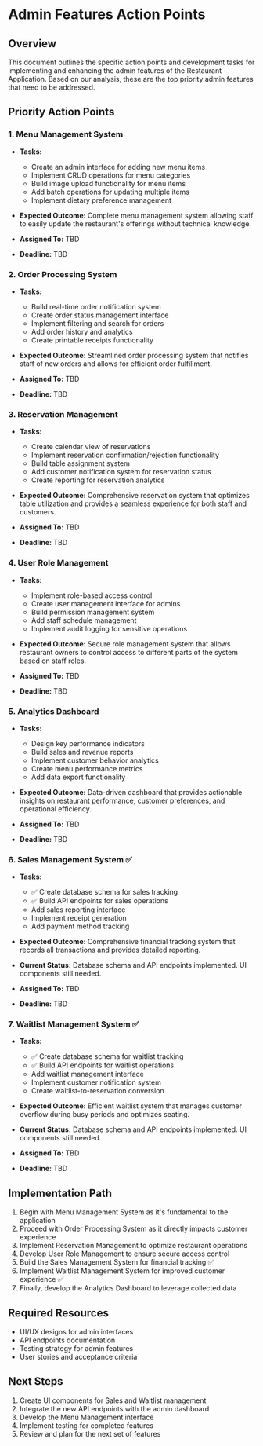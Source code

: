 # Admin Features Action Points

## Overview
This document outlines the specific action points and development tasks for implementing and enhancing the admin features of the Restaurant Application. Based on our analysis, these are the top priority admin features that need to be addressed.

## Priority Action Points

### 1. Menu Management System
- **Tasks:**
  - Create an admin interface for adding new menu items
  - Implement CRUD operations for menu categories
  - Build image upload functionality for menu items
  - Add batch operations for updating multiple items
  - Implement dietary preference management
  
- **Expected Outcome:**
  Complete menu management system allowing staff to easily update the restaurant's offerings without technical knowledge.

- **Assigned To:** TBD
- **Deadline:** TBD

### 2. Order Processing System
- **Tasks:**
  - Build real-time order notification system
  - Create order status management interface
  - Implement filtering and search for orders
  - Add order history and analytics
  - Create printable receipts functionality
  
- **Expected Outcome:**
  Streamlined order processing system that notifies staff of new orders and allows for efficient order fulfillment.

- **Assigned To:** TBD
- **Deadline:** TBD

### 3. Reservation Management
- **Tasks:**
  - Create calendar view of reservations
  - Implement reservation confirmation/rejection functionality
  - Build table assignment system
  - Add customer notification system for reservation status
  - Create reporting for reservation analytics
  
- **Expected Outcome:**
  Comprehensive reservation system that optimizes table utilization and provides a seamless experience for both staff and customers.

- **Assigned To:** TBD
- **Deadline:** TBD

### 4. User Role Management
- **Tasks:**
  - Implement role-based access control
  - Create user management interface for admins
  - Build permission management system
  - Add staff schedule management
  - Implement audit logging for sensitive operations
  
- **Expected Outcome:**
  Secure role management system that allows restaurant owners to control access to different parts of the system based on staff roles.

- **Assigned To:** TBD
- **Deadline:** TBD

### 5. Analytics Dashboard
- **Tasks:**
  - Design key performance indicators
  - Build sales and revenue reports
  - Implement customer behavior analytics
  - Create menu performance metrics
  - Add data export functionality
  
- **Expected Outcome:**
  Data-driven dashboard that provides actionable insights on restaurant performance, customer preferences, and operational efficiency.

- **Assigned To:** TBD
- **Deadline:** TBD

### 6. Sales Management System ✅
- **Tasks:**
  - ✅ Create database schema for sales tracking
  - ✅ Build API endpoints for sales operations
  - Add sales reporting interface
  - Implement receipt generation
  - Add payment method tracking
  
- **Expected Outcome:**
  Comprehensive financial tracking system that records all transactions and provides detailed reporting.

- **Current Status:** Database schema and API endpoints implemented. UI components still needed.
- **Assigned To:** TBD
- **Deadline:** TBD

### 7. Waitlist Management System ✅
- **Tasks:**
  - ✅ Create database schema for waitlist tracking
  - ✅ Build API endpoints for waitlist operations
  - Add waitlist management interface
  - Implement customer notification system
  - Create waitlist-to-reservation conversion
  
- **Expected Outcome:**
  Efficient waitlist system that manages customer overflow during busy periods and optimizes seating.

- **Current Status:** Database schema and API endpoints implemented. UI components still needed.
- **Assigned To:** TBD
- **Deadline:** TBD

## Implementation Path

1. Begin with Menu Management System as it's fundamental to the application
2. Proceed with Order Processing System as it directly impacts customer experience
3. Implement Reservation Management to optimize restaurant operations
4. Develop User Role Management to ensure secure access control
5. Build the Sales Management System for financial tracking ✅
6. Implement Waitlist Management System for improved customer experience ✅
7. Finally, develop the Analytics Dashboard to leverage collected data

## Required Resources

- UI/UX designs for admin interfaces
- API endpoints documentation
- Testing strategy for admin features
- User stories and acceptance criteria

## Next Steps

1. Create UI components for Sales and Waitlist management
2. Integrate the new API endpoints with the admin dashboard
3. Develop the Menu Management interface
4. Implement testing for completed features
5. Review and plan for the next set of features 